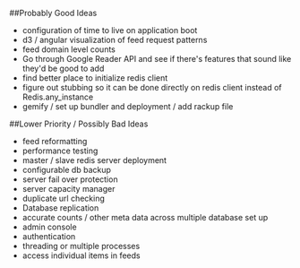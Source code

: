 ##Probably Good Ideas

* configuration of time to live on application boot
* d3 / angular visualization of feed request patterns
* feed domain level counts
* Go through Google Reader API and see if there's features that sound like they'd be good to add
* find better place to initialize redis client
* figure out stubbing so it can be done directly on redis client instead of Redis.any_instance
* gemify / set up bundler and deployment / add rackup file

##Lower Priority / Possibly Bad Ideas

* feed reformatting
* performance testing
* master / slave redis server deployment
* configurable db backup
* server fail over protection
* server capacity manager
* duplicate url checking
* Database replication
* accurate counts / other meta data across multiple database set up
* admin console
* authentication
* threading or multiple processes
* access individual items in feeds